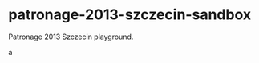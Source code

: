 patronage-2013-szczecin-sandbox
===============================

Patronage 2013 Szczecin playground.

a